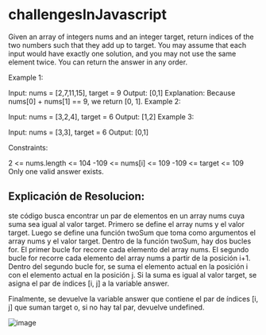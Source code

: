# challengesInJavascript
Given an array of integers nums and an integer target, return indices of the two numbers such that they add up to target.
You may assume that each input would have exactly one solution, and you may not use the same element twice.
You can return the answer in any order.

 

Example 1:

Input: nums = [2,7,11,15], target = 9
Output: [0,1]
Explanation: Because nums[0] + nums[1] == 9, we return [0, 1].
Example 2:

Input: nums = [3,2,4], target = 6
Output: [1,2]
Example 3:

Input: nums = [3,3], target = 6
Output: [0,1] 

Constraints:

2 <= nums.length <= 104
-109 <= nums[i] <= 109
-109 <= target <= 109
Only one valid answer exists.
 
## Explicación de Resolucion:
ste código busca encontrar un par de elementos en un array nums cuya suma sea igual al valor target.
Primero se define el array nums y el valor target. Luego se define una función twoSum que toma como argumentos el array nums y el valor target.
Dentro de la función twoSum, hay dos bucles for. El primer bucle for recorre cada elemento del array nums. 
El segundo bucle for recorre cada elemento del array nums a partir de la posición i+1.
Dentro del segundo bucle for, se suma el elemento actual en la posición i con el elemento actual en la posición j.
Si la suma es igual al valor target, se asigna el par de índices [i, j] a la variable answer.

Finalmente, se devuelve la variable answer que contiene el par de índices [i, j] que suman target o, si no hay tal par, devuelve undefined.

![image](https://user-images.githubusercontent.com/33848453/235188358-cc3aa415-644b-4db3-bb15-3fc541860891.png)





